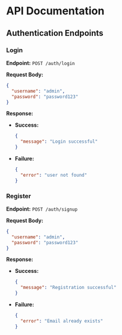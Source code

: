 # API Documentation

## Authentication Endpoints

### Login
**Endpoint:**
`POST /auth/login`

**Request Body:**
```json
{
  "username": "admin",
  "password": "password123"
}
```

**Response:**

- **Success:**
  ```json
  {
    "message": "Login successful"
  }
  ```

- **Failure:**
  ```json
  {
    "error": "user not found"
  }
  ```

### Register
**Endpoint:**
`POST /auth/signup`

**Request Body:**
```json
{
  "username": "admin",
  "password": "password123"
}
```

**Response:**

- **Success:**
  ```json
  {
    "message": "Registration successful"
  }
  ```

- **Failure:**
  ```json
  {
    "error": "Email already exists"
  }
  
